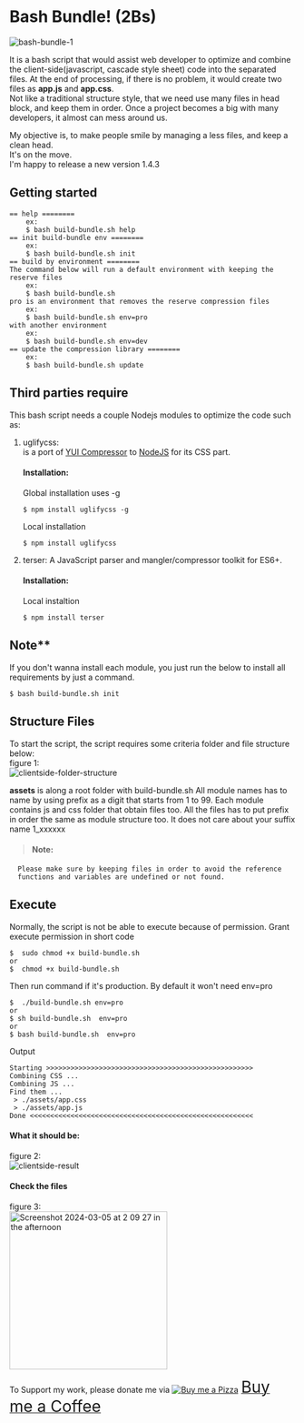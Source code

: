 # Bash Bundle! (2Bs)
![bash-bundle-1](https://user-images.githubusercontent.com/227092/76992204-7439e080-697d-11ea-9525-76388ed6d1e8.png)

It is a bash script that would assist web developer to optimize and combine the client-side(javascript, cascade style sheet) code into the separated files. At the end of processing, if there is no problem, it would create two files as **app.js** and **app.css**.\
Not like a traditional structure style, that we need use many files in head block, and keep them in order. 
Once a project becomes a big with many developers, it almost can mess around us.

My objective is, to make people smile by managing a less files, and keep a clean head.\
It's on the move.\
I'm happy to release a new version 1.4.3

## Getting started
```
== help ========
    ex:
    $ bash build-bundle.sh help
== init build-bundle env ========
    ex:
    $ bash build-bundle.sh init
== build by environment ========
The command below will run a default environment with keeping the reserve files
    ex:
    $ bash build-bundle.sh
pro is an environment that removes the reserve compression files
    ex:
    $ bash build-bundle.sh env=pro
with another environment
    ex:
    $ bash build-bundle.sh env=dev
== update the compression library ========
    ex:
    $ bash build-bundle.sh update

```

## Third parties require

This bash script needs a couple Nodejs modules to optimize the code such as:
1. uglifycss: \
    is a port of [YUI Compressor](https://github.com/yui/yuicompressor) to [NodeJS](http://nodejs.org/) for its CSS part.
	#### Installation:
	Global installation uses -g
	```
    $ npm install uglifycss -g
    ```
	Local installation
	```
    $ npm install uglifycss
    ```
	
2. terser: A JavaScript parser and mangler/compressor toolkit for ES6+.
	#### Installation:
	Local instaltion
	```
    $ npm install terser
	```
## Note**
If you don't wanna install each module, you just run the below to install all requirements by just a command.
```
$ bash build-bundle.sh init
```

## Structure Files

To start the script, the script requires some criteria folder and file structure below:\
figure 1:\
![clientside-folder-structure](https://user-images.githubusercontent.com/227092/76994224-a6007680-6980-11ea-96fb-ee6326a8ce1a.png)



**assets** is along a root folder with build-bundle.sh
All module names has to name by using prefix as a digit that starts from 1 to 99.
Each module contains js and css folder that obtain files too.
All the files has to put prefix in order the same as module structure too.
It does not care about your suffix name 1_xxxxxx

> #### Note:
	  Please make sure by keeping files in order to avoid the reference
	  functions and variables are undefined or not found.

## Execute

Normally, the script is not be able to execute because of permission. Grant execute permission in short code
```
$  sudo chmod +x build-bundle.sh
or
$  chmod +x build-bundle.sh

```
Then run command if it's production.
By default it won't need env=pro
```
$  ./build-bundle.sh env=pro
or
$ sh build-bundle.sh  env=pro
or
$ bash build-bundle.sh  env=pro
```
Output
```
Starting >>>>>>>>>>>>>>>>>>>>>>>>>>>>>>>>>>>>>>>>>>>>>>>>>>>
Combining CSS ...
Combining JS ...
Find them ...
 > ./assets/app.css
 > ./assets/app.js
Done <<<<<<<<<<<<<<<<<<<<<<<<<<<<<<<<<<<<<<<<<<<<<<<<<<<<<<<
```

#### What it should be:
figure 2:\
![clientside-result](https://user-images.githubusercontent.com/227092/76994375-db0cc900-6980-11ea-8b13-7f0ce8f616d1.png)

#### Check the files
figure 3:\
<img width="278" alt="Screenshot 2024-03-05 at 2 09 27 in the afternoon" src="https://github.com/sitthykun/bash-bundle/assets/227092/e46661a0-152c-41d8-9858-7c3c37c9e377">

To Support my work, please donate me via <a class="bmc-button" target="_blank" href="https://www.buymeacoffee.com/sitthykun"><img src="https://cdn.buymeacoffee.com/buttons/bmc-new-btn-logo.svg" alt="Buy me a Pizza"><span style="margin-left:5px;font-size:28px !important;">Buy me a Coffee</span></a>
